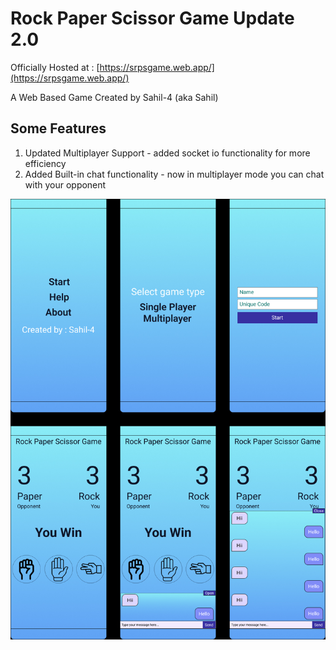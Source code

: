 # Rock Paper Scissor Game Update 2.0

Officially Hosted at : [https://srpsgame.web.app/](https://srpsgame.web.app/)

A Web Based Game Created by Sahil-4 (aka Sahil)

## Some Features

1. Updated Multiplayer Support - added socket io functionality for more efficiency
2. Added Built-in chat functionality - now in multiplayer mode you can chat with your opponent

![Design](rock%20paper%20scissor%20game%20design.jpg)

